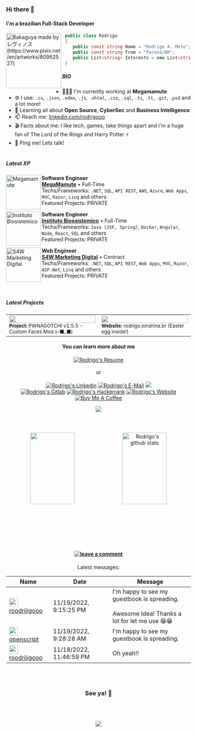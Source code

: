 #

<!-- ![](https://raw.githubusercontent.com/roodriiigooo/roodriiigooo/main/.assets/HEADER_1668444883110.png) -->

### Hi there 👋 
#### I'm a brazilian Full-Stack Developer 

<img height="150px" width="150px" align="left" src="https://rodrigo.londrina.br/images/rodrigo_profile_picture.png" alt="Bakaguya made by レヴィノス (https://www.pixiv.net/en/artworks/80962527)" width="320" /> 

```csharp
 public class Rodrigo
 {
 	public const string Name = "Rodrigo A. Melo";
	public const string From = "Paraná/BR";
	public List<string> Interests = new List<string>() { "Development", "Data Science", "Infosec" };
 }
```
##### BIO

 
- 👩🏻‍💻 I'm currently working at **Megamamute**
- ⚙️ I use: `.cs`, `.json`, `.edmx`, `.js`, `.xhtml`, `.css`, `.sql`, `.ts`, `.tt`, `.git`, `.psd` and a lot more!
- 🧙 Learning all about **Open Source**, **CyberSec** and **Business Intelligence** 
- 📫 Reach me: [linkedin.com/rodrigooo](https://linkedin.com/in/rodrigooo)
- 🎬 Facts about me: I like tech, games, take things apart and i'm a huge fan of The Lord of the Rings and Harry Potter ⚡️
- 💬 Ping me! Lets talk! 

# 
#### 

##### Latest XP

[<img align="left" height="94px" width="94px" alt="Megamamute" src="https://media.licdn.com/dms/image/C4D0BAQG_JMRqGl1OLg/company-logo_200_200/0/1648590191879?e=1706745600&v=beta&t=ke9-hBV-7UKHtbh_PKLzdEjJY9dsrXInvCP2y9UB-bw"/>](https://www.linkedin.com/company/megamamute.com.br)

**Software Engineer** \
[**MegaMamute**](https://www.linkedin.com/company/megamamute.com.br) • Full-Time \
Techs/Frameworks: `.NET`, `SQL`, `API REST`, `AWS`, `Azure`, `Web Apps`, `MVC`, `Razor`, `Linq` and others\
Featured Projects: PRIVATE
<br/>

[<img align="left" height="94px" width="94px" alt="Instituto Biosistemico" src="https://media.licdn.com/dms/image/C4E0BAQEGII9YTAedzQ/company-logo_200_200/0/1583263696462?e=1706745600&v=beta&t=EkoQ_TIfk23NqaL04O6wkTCE0G8oUwe9hNsoUbMGkIk"/>](https://www.linkedin.com/company/instituto-biosistemico/)

**Software Engineer** \
[**Instituto Biossistemico**](https://www.linkedin.com/company/instituto-biosistemico/) • Full-Time \
Techs/Frameworks: `Java (JSF, Spring)`, `Docker`, `Angular`, `Node`, `React`, `SQL` and others\
Featured Projects: PRIVATE
<br/>

[<img align="left" height="94px" width="94px" alt="S4W Marketing Digital" src="https://media.licdn.com/dms/image/C4D0BAQHoVdTky9-yiw/company-logo_200_200/0/1519650044545?e=1706745600&v=beta&t=1BunEhRkLLsVUE7FMtR8DrkURZDdE3UH3yoAgaA8zxs"/>](https://www.linkedin.com/company/s4w-marketing-digital/)

**Web Engineer** \
[**S4W Marketing Digital**](https://www.linkedin.com/company/s4w-marketing-digital/) • Contract \
Techs/Frameworks:  `.NET`, `SQL`, `API REST`, `Web Apps`, `MVC`, `Razor`, `ASP.Net`, `Linq` and others\
Featured Projects: PRIVATE
<br/>
<br/>


#

##### Latest Projects


<table>
  <tr>
    <td width="50%"><a href="https://github.com/roodriiigooo/PWNAGOTCHI-CUSTOM-FACES-MOD" target="_blank"><img width="100%" target="_blank" src="https://github.com/roodriiigooo/roodriiigooo.github.io/blob/master/images/1698607842474.jpg?raw=true"></a><br><sup><strong>Project:</strong> PWNAGOTCHI v1.5.5 - Custom Faces Mod (⌐■_■)</sup>
    <td width="50%"><a href="https://rodrigo.londrina.br" target="_blank"><img width="100%" target="_blank" src="https://github.com/roodriiigooo/roodriiigooo.github.io/blob/master/images/1698607842474_2.jpg?raw=true"></a><br><sup><strong>Website:</strong> rodrigo.londrina.br (Easter egg inside!)</sup></td>
  </tr>
</table>

<div align="center">
	
#### You can learn more about me
	
</div>

<div align="center"><a href="https://rodrigo.londrina.br/cv/profile.pdf" target="_blank">
	<img src="https://img.shields.io/badge/-Downloading%20My%20Resume%20(pt_BR)-%23333?style=for-the-badge&logo=webb&logoColor=white" target="_blank" alt="Rodrigo's Resume"></a>
<br>
<br>
	or
<br>
<br>
<!--CONTATOS-->
	<a href="https://www.linkedin.com/in/rodrigooo" target="_blank"><img src="https://img.shields.io/badge/-LinkedIn-%230077B5?style=for-the-badge&logo=linkedin&logoColor=white"  alt="Rodrigo's Linkedin" target="_blank"></a>
    	<a href="mailto:roh.amelo@gmail.com?subject=[GitHub]%20🔥%20Entrando%20em%20contato&body=Ol%C3%A1%20Rodrigo%21%0AEstou%20entrando%20em%20contato%20com%20voc%C3%AA%20depois%20de%20ver%20seu%20Github%20para%20..."><img  alt="Rodrigo's E-Mail" src="https://img.shields.io/badge/e‑mail-D14836.svg?style=for-the-badge&logo=GMail&logoColor=white"/></a>
	<a href="https://www.instagram.com/roodriiigooo/" target="_blank"><img src="https://img.shields.io/badge/-Instagram-%23E4405F?style=for-the-badge&logo=instagram&logoColor=white" target="_blank"></a> <br>
  	<a href="https://gitlab.com/roodriiigooo" target="_blank"><img src="https://img.shields.io/badge/-GitLab-%23333?style=for-the-badge&logo=gitlab&logoColor=white" target="_blank" alt="Rodrigo's Gitlab"></a> 
  	<a href="https://www.hackerrank.com/rodrigomelo" target="_blank"><img src="https://img.shields.io/badge/-Hacker%20Rank-%eab676?style=for-the-badge&logo=hackerrank&logoColor=white"  alt="Rodrigo's Hackerrank" target="_blank"></a> 
  	<a href="https://rodrigo.londrina.br" target="_blank"><img src="https://img.shields.io/badge/-website-%23333?style=for-the-badge&logo=webb&logoColor=white" target="_blank" alt="Rodrigo's Website"></a>
  	<a href="https://www.buymeacoffee.com/rodrigoo" target="_blank"><img src="https://img.shields.io/badge/Buy%20Me%20a%20Coffee-5C3317?style=for-the-badge&logo=buy-me-a-coffee&logoColor=white" alt="Buy Me A Coffee" target="_blank"></a>
	  
![](https://komarev.com/ghpvc/?username=roodriiigooo&style=for-the-badge&label=PROFILE+VIEWS)


<!--/CONTATOS -->
</div>

#

<div align="center">  <br>
	<img width="49%" height="195px" src="https://github-readme-stats.vercel.app/api/top-langs/?username=roodriiigooo&layout=compact&hide_border=false&title_color=FFFFFF&text_color=c9d1d9&bg_color=0d1117" />
	<img width="49%" height="195px" src="https://github-readme-stats.vercel.app/api?username=roodriiigooo&show_icons=true&count_private=true&hide_border=false&title_color=FFFFFF&icon_color=FFFFFF&text_color=c9d1d9&bg_color=0d1117" alt="Rodrigo's github stats" /> 
</div>
<div align="center">
	<!--/<img src="https://cdn.jsdelivr.net/gh/holic-x/holic-x/assets/github-contribution-grid-snake.svg" /> -->
</div>


<br><br>	



#
<br>
<div align="center">


#### [![leave a comment](https://img.shields.io/badge/-___%20%F0%9F%96%8B%20leave%20a%20comment%20here-red?style=flat-round)](https://github.com/roodriiigooo/roodriiigooo/issues/1#issuecomment-new)

Latest messages:

<!-- Guestbook -->
| Name | Date | Message |
|---|---|---|
| <a href="https://github.com/roodriiigooo"><img width="24" src="https://avatars.githubusercontent.com/u/5695737?s=24&u=b45e54d8433a41a6de9faa65bd02c2ff10916d61&v=4" alt="roodriiigooo" /> roodriiigooo</a> |11/19/2022, 9:15:25 PM|I'm happy to see my guestbook is spreading.<br /><br />Awesome Idea! Thanks a lot for let me use 😁😁|
| <a href="https://github.com/openscript"><img width="24" src="https://avatars.githubusercontent.com/u/1105080?s=24&u=0a437e6a26bc6d13cc1360e744269ae2365e0927&v=4" alt="openscript" /> openscript</a> |11/19/2022, 9:28:28 AM|I'm happy to see my guestbook is spreading.|
| <a href="https://github.com/roodriiigooo"><img width="24" src="https://avatars.githubusercontent.com/u/5695737?s=24&u=b45e54d8433a41a6de9faa65bd02c2ff10916d61&v=4" alt="roodriiigooo" /> roodriiigooo</a> |11/18/2022, 11:46:59 PM|Oh yeah!!|
<!-- /Guestbook -->

</div>
<br><br>

<div align="center">
	
### See ya! 👋

	
<br><br>

<img src="https://github.com/roodriiigooo/roodriiigooo.github.io/blob/master/images/dino.gif?raw=true"/>


</div>
